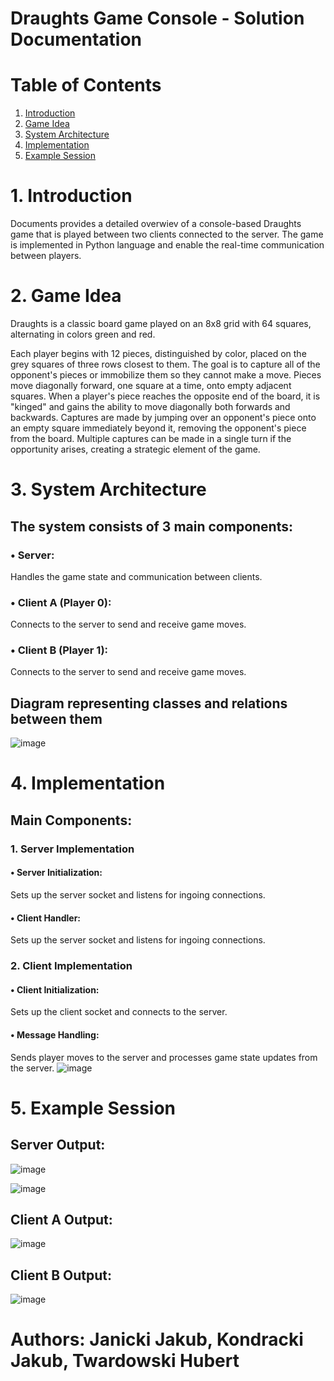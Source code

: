 # Draughts Game Console - Solution Documentation

# Table of Contents
1. [Introduction](https://github.com/HUBTVson/Draughts_Communication/blob/main/README.md#1-introduction)
2. [Game Idea](https://github.com/HUBTVson/Draughts_Communication/blob/main/README.md#2-game-idea)
3. [System Architecture](https://github.com/HUBTVson/Draughts_Communication/blob/main/README.md#3-system-architecture)
4. [Implementation](https://github.com/HUBTVson/Draughts_Communication/blob/main/README.md#4-implementation)
5. [Example Session](https://github.com/HUBTVson/Draughts_Communication/blob/main/README.md#5-example-session)

# 1. Introduction
Documents provides a detailed overwiev of a console-based Draughts game that is played between two clients connected to the server. The game is implemented in Python language and enable the real-time communication between players.

# 2. Game Idea
Draughts is a classic board game played on an 8x8 grid with 64 squares, alternating in colors green and red.

Each player begins with 12 pieces, distinguished by color, placed on the grey squares of three rows closest to them.
The goal is to capture all of the opponent's pieces or immobilize them so they cannot make a move.
Pieces move diagonally forward, one square at a time, onto empty adjacent squares.
When a player's piece reaches the opposite end of the board, it is "kinged" and gains the ability to move diagonally both forwards and backwards.
Captures are made by jumping over an opponent's piece onto an empty square immediately beyond it, removing the opponent's piece from the board.
Multiple captures can be made in a single turn if the opportunity arises, creating a strategic element of the game.

# 3. System Architecture
## The system consists of 3 main components:
### • Server:
Handles the game state and communication between clients.
### • Client A (Player 0):
Connects to the server to send and receive game moves.
### • Client B (Player 1):
Connects to the server to send and receive game moves.
## Diagram representing classes and relations between them
![image](https://github.com/HUBTVson/Draughts_Communication/assets/128641214/b2f404b3-0553-4a7e-8fce-8e51fb4d93c4)

# 4. Implementation
## Main Components:
### 1. Server Implementation
#### • Server Initialization:
Sets up the server socket and listens for ingoing connections.
#### • Client Handler:
Sets up the server socket and listens for ingoing connections.
### 2. Client Implementation
#### • Client Initialization:
Sets up the client socket and connects to the server.
#### • Message Handling:
Sends player moves to the server and processes game state updates from the server.
![image](https://github.com/HUBTVson/Draughts_Communication/assets/128641214/63b1c823-984f-4637-b698-047cf37d40e4)

# 5. Example Session
## Server Output:
![image](https://github.com/HUBTVson/Draughts_Communication/assets/120310542/b161b091-c369-4314-8406-bd1efc0b6f3b)

![image](https://github.com/HUBTVson/Draughts_Communication/assets/120310542/33c33349-f2b5-4b48-a26e-bdd98686e2d2)


## Client A Output:
![image](https://github.com/HUBTVson/Draughts_Communication/assets/120310542/6165e9f7-d1ba-415a-8c7f-87bb9ca1c415)


## Client B Output:
![image](https://github.com/HUBTVson/Draughts_Communication/assets/120310542/9fc8cde8-d1c0-42f4-9356-244724a844eb)



# Authors: Janicki Jakub, Kondracki Jakub, Twardowski Hubert





